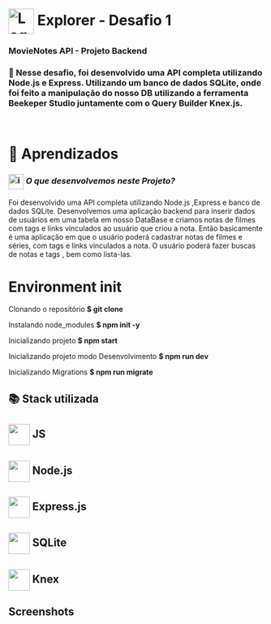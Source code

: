 # <img src="https://imgur.com/X4HdxWx.png"  width="50px" align="center" alt="Logo Explorer em formato de Hexagono Azul com detalhes azul claro"> Explorer - Desafio 1 

### **MovieNotes API - Projeto Backend**

### 📌 Nesse desafio, foi desenvolvido uma API completa utilizando Node.js e Express.  Utilizando um banco de dados SQLite, onde foi feito a manipulação do nosso DB utilizando a ferramenta **Beekeper Studio** juntamente com o **Query Builder Knex.js**.

# <br>:book: Aprendizados

### <img src="https://imgur.com/VhTBbHg.png" alt="imagem de um notebook" align="center" width="30px"> _**O que desenvolvemos neste Projeto?**_

 Foi desenvolvido uma API completa utilizando Node.js ,Express e banco de dados SQLite. Desenvolvemos uma aplicação backend para inserir dados de usuários em uma tabela em nosso DataBase e criamos notas de filmes com tags e links vinculados ao usuário que criou a nota. Então basicamente é uma aplicação em que o usuário poderá cadastrar notas de filmes e séries, com tags e links vinculados a nota. O usuário poderá fazer buscas de notas e tags , bem como lista-las.

# Environment init

  Clonando o repositório
  **$ git clone**

  Instalando node_modules
  **$ npm init -y**

  Inicializando projeto
  **$ npm start**

  Inicializando projeto modo Desenvolvimento
  **$ npm run dev**

  Inicializando Migrations
  **$ npm run migrate**

## 📚 Stack utilizada

## <img src="" width="42px" align="center">  **JS**
## <img src="" width="42px" align="center">  **Node.js**
## <img src="" width="42px" align="center">  **Express.js**
## <img src="" width="42px" align="center">  **SQLite**
## <img src="" width="42px" align="center">  **Knex**


## Screenshots

<img src="">


